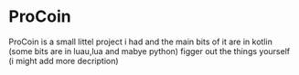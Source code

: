 # ProCoin
ProCoin is a small littel project i had and the main bits of it are in kotlin (some bits are in luau,lua and mabye python)
figger out the things yourself (i might add more decription)
